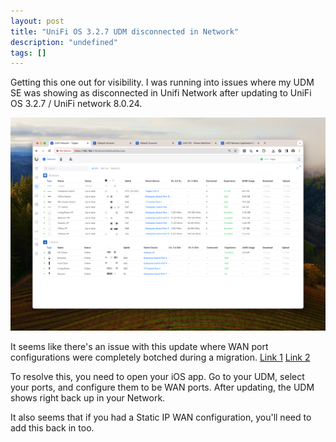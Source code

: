 ```yaml
---
layout: post
title: "UniFi OS 3.2.7 UDM disconnected in Network"
description: "undefined"
tags: []
---
```


Getting this one out for visibility. I was running into issues where my UDM SE was showing as disconnected in Unifi Network after updating to UniFi OS 3.2.7 / UniFi network 8.0.24.

![CleanShot 2024-01-01 at 18.15.32@2x clean](/images/unifi-os-3-2-7-udm-disconnected-in-network/CleanShot_2024-01-01_at_18.15.32_2x_clean-6eKS6vaogWCszDvoChPmma.webp)

It seems like there's an issue with this update where WAN port configurations were completely botched during a migration. [Link 1](https://community.ui.com/questions/WAN-not-working-after-Unifi-OS-updated-to-3-2-7/c5dc9e52-a6e9-4209-87cc-7a920a78d69b?page=1) [Link 2](https://community.ui.com/questions/Cant-connect-PPPOE/771bbde4-5455-45cd-82d5-553c5572a97c)

To resolve this, you need to open your iOS app. Go to your UDM, select your ports, and configure them to be WAN ports. After updating, the UDM shows right back up in your Network. 

It also seems that if you had a Static IP WAN configuration, you'll need to add this back in too.